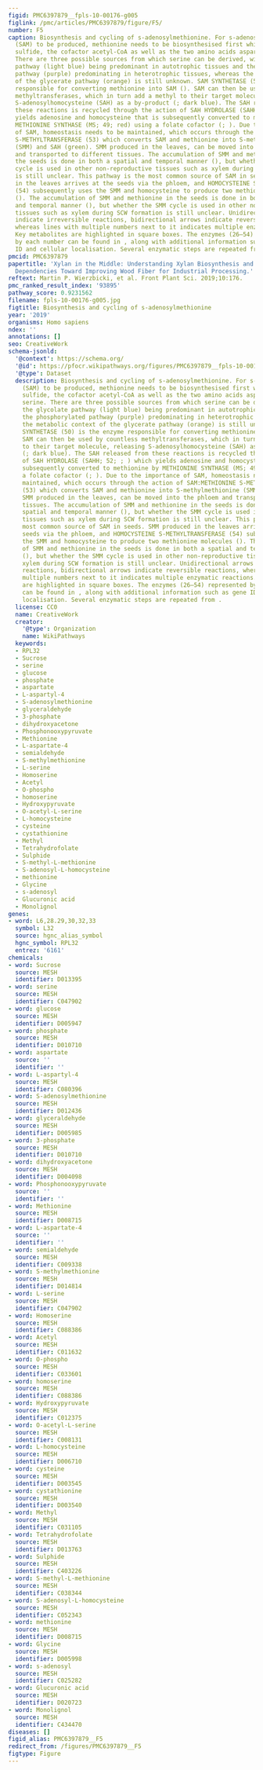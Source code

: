 ```yaml
---
figid: PMC6397879__fpls-10-00176-g005
figlink: /pmc/articles/PMC6397879/figure/F5/
number: F5
caption: Biosynthesis and cycling of s-adenosylmethionine. For s-adenosylmethionine
  (SAM) to be produced, methionine needs to be biosynthesised first which requires
  sulfide, the cofactor acetyl-CoA as well as the two amino acids aspartate and serine.
  There are three possible sources from which serine can be derived, with the glycolate
  pathway (light blue) being predominant in autotrophic tissues and the phosphorylated
  pathway (purple) predominating in heterotrophic tissues, whereas the metabolic context
  of the glycerate pathway (orange) is still unknown. SAM SYNTHETASE (50) is the enzyme
  responsible for converting methionine into SAM (). SAM can then be used by countless
  methyltransferases, which in turn add a methyl to their target molecule, releasing
  S-adenosylhomocysteine (SAH) as a by-product (; dark blue). The SAH released from
  these reactions is recycled through the action of SAH HYDROLASE (SAHH; 52; ; ) which
  yields adenosine and homocysteine that is subsequently converted to methionine by
  METHIONINE SYNTHASE (MS; 49; red) using a folate cofactor (; ). Due to the importance
  of SAM, homeostasis needs to be maintained, which occurs through the action of SAM:METHIONINE
  S-METHYLTRANSFERASE (53) which converts SAM and methionine into S-methylmethionine
  (SMM) and SAH (green). SMM produced in the leaves, can be moved into the phloem
  and transported to different tissues. The accumulation of SMM and methionine in
  the seeds is done in both a spatial and temporal manner (), but whether the SMM
  cycle is used in other non-reproductive tissues such as xylem during SCW formation
  is still unclear. This pathway is the most common source of SAM in seeds. SMM produced
  in the leaves arrives at the seeds via the phloem, and HOMOCYSTEINE S-METHYLTRANSFERASE
  (54) subsequently uses the SMM and homocysteine to produce two methionine molecules
  (). The accumulation of SMM and methionine in the seeds is done in both a spatial
  and temporal manner (), but whether the SMM cycle is used in other non-reproductive
  tissues such as xylem during SCW formation is still unclear. Unidirectional arrows
  indicate irreversible reactions, bidirectional arrows indicate reversible reactions,
  whereas lines with multiple numbers next to it indicates multiple enzymatic reactions.
  Key metabolites are highlighted in square boxes. The enzymes (26–54) represented
  by each number can be found in , along with additional information such as gene
  ID and cellular localisation. Several enzymatic steps are repeated from .
pmcid: PMC6397879
papertitle: 'Xylan in the Middle: Understanding Xylan Biosynthesis and Its Metabolic
  Dependencies Toward Improving Wood Fiber for Industrial Processing.'
reftext: Martin P. Wierzbicki, et al. Front Plant Sci. 2019;10:176.
pmc_ranked_result_index: '93895'
pathway_score: 0.9231562
filename: fpls-10-00176-g005.jpg
figtitle: Biosynthesis and cycling of s-adenosylmethionine
year: '2019'
organisms: Homo sapiens
ndex: ''
annotations: []
seo: CreativeWork
schema-jsonld:
  '@context': https://schema.org/
  '@id': https://pfocr.wikipathways.org/figures/PMC6397879__fpls-10-00176-g005.html
  '@type': Dataset
  description: Biosynthesis and cycling of s-adenosylmethionine. For s-adenosylmethionine
    (SAM) to be produced, methionine needs to be biosynthesised first which requires
    sulfide, the cofactor acetyl-CoA as well as the two amino acids aspartate and
    serine. There are three possible sources from which serine can be derived, with
    the glycolate pathway (light blue) being predominant in autotrophic tissues and
    the phosphorylated pathway (purple) predominating in heterotrophic tissues, whereas
    the metabolic context of the glycerate pathway (orange) is still unknown. SAM
    SYNTHETASE (50) is the enzyme responsible for converting methionine into SAM ().
    SAM can then be used by countless methyltransferases, which in turn add a methyl
    to their target molecule, releasing S-adenosylhomocysteine (SAH) as a by-product
    (; dark blue). The SAH released from these reactions is recycled through the action
    of SAH HYDROLASE (SAHH; 52; ; ) which yields adenosine and homocysteine that is
    subsequently converted to methionine by METHIONINE SYNTHASE (MS; 49; red) using
    a folate cofactor (; ). Due to the importance of SAM, homeostasis needs to be
    maintained, which occurs through the action of SAM:METHIONINE S-METHYLTRANSFERASE
    (53) which converts SAM and methionine into S-methylmethionine (SMM) and SAH (green).
    SMM produced in the leaves, can be moved into the phloem and transported to different
    tissues. The accumulation of SMM and methionine in the seeds is done in both a
    spatial and temporal manner (), but whether the SMM cycle is used in other non-reproductive
    tissues such as xylem during SCW formation is still unclear. This pathway is the
    most common source of SAM in seeds. SMM produced in the leaves arrives at the
    seeds via the phloem, and HOMOCYSTEINE S-METHYLTRANSFERASE (54) subsequently uses
    the SMM and homocysteine to produce two methionine molecules (). The accumulation
    of SMM and methionine in the seeds is done in both a spatial and temporal manner
    (), but whether the SMM cycle is used in other non-reproductive tissues such as
    xylem during SCW formation is still unclear. Unidirectional arrows indicate irreversible
    reactions, bidirectional arrows indicate reversible reactions, whereas lines with
    multiple numbers next to it indicates multiple enzymatic reactions. Key metabolites
    are highlighted in square boxes. The enzymes (26–54) represented by each number
    can be found in , along with additional information such as gene ID and cellular
    localisation. Several enzymatic steps are repeated from .
  license: CC0
  name: CreativeWork
  creator:
    '@type': Organization
    name: WikiPathways
  keywords:
  - RPL32
  - Sucrose
  - serine
  - glucose
  - phosphate
  - aspartate
  - L-aspartyl-4
  - S-adenosylmethionine
  - glyceraldehyde
  - 3-phosphate
  - dihydroxyacetone
  - Phosphonooxypyruvate
  - Methionine
  - L-aspartate-4
  - semialdehyde
  - S-methylmethionine
  - L-serine
  - Homoserine
  - Acetyl
  - O-phospho
  - homoserine
  - Hydroxypyruvate
  - O-acetyl-L-serine
  - L-homocysteine
  - cysteine
  - cystathionine
  - Methyl
  - Tetrahydrofolate
  - Sulphide
  - S-methyl-L-methionine
  - S-adenosyl-L-homocysteine
  - methionine
  - Glycine
  - s-adenosyl
  - Glucuronic acid
  - Monolignol
genes:
- word: L6,28.29,30,32,33
  symbol: L32
  source: hgnc_alias_symbol
  hgnc_symbol: RPL32
  entrez: '6161'
chemicals:
- word: Sucrose
  source: MESH
  identifier: D013395
- word: serine
  source: MESH
  identifier: C047902
- word: glucose
  source: MESH
  identifier: D005947
- word: phosphate
  source: MESH
  identifier: D010710
- word: aspartate
  source: ''
  identifier: ''
- word: L-aspartyl-4
  source: MESH
  identifier: C080396
- word: S-adenosylmethionine
  source: MESH
  identifier: D012436
- word: glyceraldehyde
  source: MESH
  identifier: D005985
- word: 3-phosphate
  source: MESH
  identifier: D010710
- word: dihydroxyacetone
  source: MESH
  identifier: D004098
- word: Phosphonooxypyruvate
  source: ''
  identifier: ''
- word: Methionine
  source: MESH
  identifier: D008715
- word: L-aspartate-4
  source: ''
  identifier: ''
- word: semialdehyde
  source: MESH
  identifier: C009338
- word: S-methylmethionine
  source: MESH
  identifier: D014814
- word: L-serine
  source: MESH
  identifier: C047902
- word: Homoserine
  source: MESH
  identifier: C088386
- word: Acetyl
  source: MESH
  identifier: C011632
- word: O-phospho
  source: MESH
  identifier: C033601
- word: homoserine
  source: MESH
  identifier: C088386
- word: Hydroxypyruvate
  source: MESH
  identifier: C012375
- word: O-acetyl-L-serine
  source: MESH
  identifier: C008131
- word: L-homocysteine
  source: MESH
  identifier: D006710
- word: cysteine
  source: MESH
  identifier: D003545
- word: cystathionine
  source: MESH
  identifier: D003540
- word: Methyl
  source: MESH
  identifier: C031105
- word: Tetrahydrofolate
  source: MESH
  identifier: D013763
- word: Sulphide
  source: MESH
  identifier: C403226
- word: S-methyl-L-methionine
  source: MESH
  identifier: C038344
- word: S-adenosyl-L-homocysteine
  source: MESH
  identifier: C052343
- word: methionine
  source: MESH
  identifier: D008715
- word: Glycine
  source: MESH
  identifier: D005998
- word: s-adenosyl
  source: MESH
  identifier: C025282
- word: Glucuronic acid
  source: MESH
  identifier: D020723
- word: Monolignol
  source: MESH
  identifier: C434470
diseases: []
figid_alias: PMC6397879__F5
redirect_from: /figures/PMC6397879__F5
figtype: Figure
---
```

